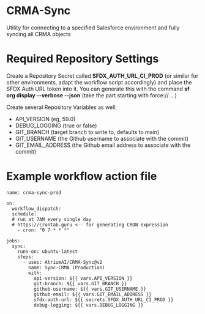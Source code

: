 # CRMA-Sync
Utility for connecting to a specified Salesforce environment and fully syncing all CRMA objects

# Required Repository Settings
Create a Repository Secret called **SFDX_AUTH_URL_CI_PROD** (or similar for other environments, adapt the workflow script accordingly) and place the SFDX Auth URL token into it. You can generate this with the command **sf org display --verbose --json** (take the part starting with force:// ...)

Create several Repository Variables as well:
* API_VERSION (eg, 59.0)
* DEBUG_LOGGING (true or false)
* GIT_BRANCH (target branch to write to, defaults to main)
* GIT_USERNAME (the Github username to associate with the commit)
* GIT_EMAIL_ADDRESS (the Github email address to associate with the commit)

# Example workflow action file
```
name: crma-sync-prod

on:
  workflow_dispatch:
  schedule:
  # run at 7AM every single day
  # https://crontab.guru <-- for generating CRON expression
    - cron: "0 7 * * *"

jobs:
  sync:
    runs-on: ubuntu-latest
    steps:
      - uses: AtriumAI/CRMA-Sync@v2
        name: Sync-CRMA (Production)
        with:
          api-version: ${{ vars.API_VERSION }}
          git-branch: ${{ vars.GIT_BRANCH }}
          github-username: ${{ vars.GIT_USERNAME }}
          github-email: ${{ vars.GIT_EMAIL_ADDRESS }}
          sfdx-auth-url: ${{ secrets.SFDX_AUTH_URL_CI_PROD }}
          debug-logging: ${{ vars.DEBUG_LOGGING }}
```
